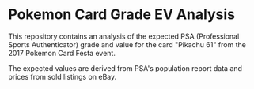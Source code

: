 # Pokemon Card Grade EV Analysis

This repository contains an analysis of the expected PSA (Professional Sports Authenticator) grade and value for the card "Pikachu 61" from the 2017 Pokemon Card Festa event.

The expected values are derived from PSA's population report data and prices from sold listings on eBay.
